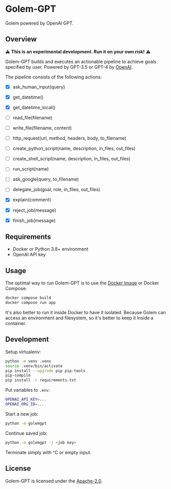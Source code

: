 Golem-GPT 
=========

Golem powered by OpenAI GPT.


Overview
--------

⚠️ **This is an experimental development. Run it on your own risk!** ⚠️

Golem-GPT builds and executes an actionable pipeline to achieve goals
specified by user. Powered by GPT-3.5 or GPT-4 by [OpenAI](https://openai.com).

The pipeline consists of the following actions:

- [x] ask_human_input(query)
- [x] get_datetime()
- [x] get_datetime_local()
- [ ] read_file(filename)
- [ ] write_file(filename, content)
- [ ] http_request(url, method, headers, body, to_filename)
- [ ] create_python_script(name, description, in_files, out_files)
- [ ] create_shell_script(name, description, in_files, out_files)
- [ ] run_script(name)
- [ ] ask_google(query, to_filename)
- [ ] delegate_job(goal, role, in_files, out_files)
- [x] explain(comment)
- [x] reject_job(message)
- [x] finish_job(message)


Requirements
------------

- Docker or Python 3.8+ environment
- OpenAI API key


Usage
-----

The optimal way to run Golem-GPT is to use the [Docker image](https://hub.docker.com/r/dingolytics/golem-gpt) or Docker Compose:

```bash
docker compose build
docker compose run app
```

It's also better to run it inside Docker to have it isolated. Because
Golem can access an environment and filesystem, so it's better to keep
it inside a container.


Development
-----------

Setup virtualenv:

```bash
python -m venv .venv
source .venv/bin/activate
pip install --upgrade pip pip-tools
pip-compile
pip install -r requirements.txt
```

Put variables to `.env`:

```bash
OPENAI_API_KEY=...
OPENAI_ORG_ID=...
```

Start a new job:

```bash
python -m golemgpt
```

Continue saved job:

```bash
python -m golemgpt -j <job key>
```

Terminate simply with ^C or empty input.


License
-------

Golem-GPT is licensed under the [Apache-2.0](LICENSE).
